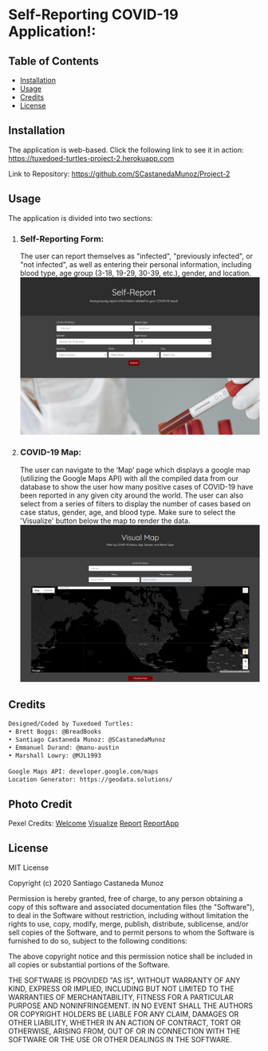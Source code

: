 # Self-Reporting COVID-19 Application!:

## Table of Contents
- [Installation](##Installation)
- [Usage](##Usage)
- [Credits](##Credits)
- [License](##License)

## Installation
The application is web-based. Click the following link to see it in action: https://tuxedoed-turtles-project-2.herokuapp.com

Link to Repository: https://github.com/SCastanedaMunoz/Project-2

## Usage
The application is divided into two sections:
1. ### Self-Reporting Form:
    The user can report themselves as "infected", "previously infected", or "not infected", as well as entering their personal information, including blood type, age group (3-18, 19-29, 30-39, etc.), gender, and location.
    ![Screenshot of self-reporting form](./public/assets/images/ReportApp.png)

2. ### COVID-19 Map:
    The user can navigate to the ‘Map’ page which displays a google map (utilizing the Google Maps API) with all the compiled data from our database to show the user how many positive cases of COVID-19 have been reported in any given city around the world. The user can also select from a series of filters to display the number of cases based on case status, gender, age, and blood type. Make sure to select the 'Visualize' button below the map to render the data.
    ![Screenshot of COVID-19 Map](./public/assets/images/Visual.png)

## Credits
    Designed/Coded by Tuxedoed Turtles:
    • Brett Boggs: @BreadBooks
    • Santiago Castaneda Munoz: @SCastanedaMunoz
    • Emmanuel Durand: @manu-austin
    • Marshall Lowry: @MJL1993

    Google Maps API: developer.google.com/maps
    Location Generator: https://geodata.solutions/ 

## Photo Credit
Pexel Credits: [Welcome](https://www.pexels.com/photo/crop-man-putting-medical-mask-on-face-of-ethnic-child-4546132/) [Visualize](https://www.pexels.com/photo/global-coronavirus-map-with-country-statistics-4021262/) [Report](https://www.pexels.com/photo/chart-close-up-data-desk-590022/) [ReportApp](https://www.pexels.com/photo/crop-scientist-holding-test-tube-with-positive-coronavirus-result-4149047/)
 
## License

MIT License

Copyright (c) 2020 Santiago Castaneda Munoz

Permission is hereby granted, free of charge, to any person obtaining a copy
of this software and associated documentation files (the "Software"), to deal
in the Software without restriction, including without limitation the rights
to use, copy, modify, merge, publish, distribute, sublicense, and/or sell
copies of the Software, and to permit persons to whom the Software is
furnished to do so, subject to the following conditions:

The above copyright notice and this permission notice shall be included in all
copies or substantial portions of the Software.

THE SOFTWARE IS PROVIDED "AS IS", WITHOUT WARRANTY OF ANY KIND, EXPRESS OR
IMPLIED, INCLUDING BUT NOT LIMITED TO THE WARRANTIES OF MERCHANTABILITY,
FITNESS FOR A PARTICULAR PURPOSE AND NONINFRINGEMENT. IN NO EVENT SHALL THE
AUTHORS OR COPYRIGHT HOLDERS BE LIABLE FOR ANY CLAIM, DAMAGES OR OTHER
LIABILITY, WHETHER IN AN ACTION OF CONTRACT, TORT OR OTHERWISE, ARISING FROM,
OUT OF OR IN CONNECTION WITH THE SOFTWARE OR THE USE OR OTHER DEALINGS IN THE
SOFTWARE.
